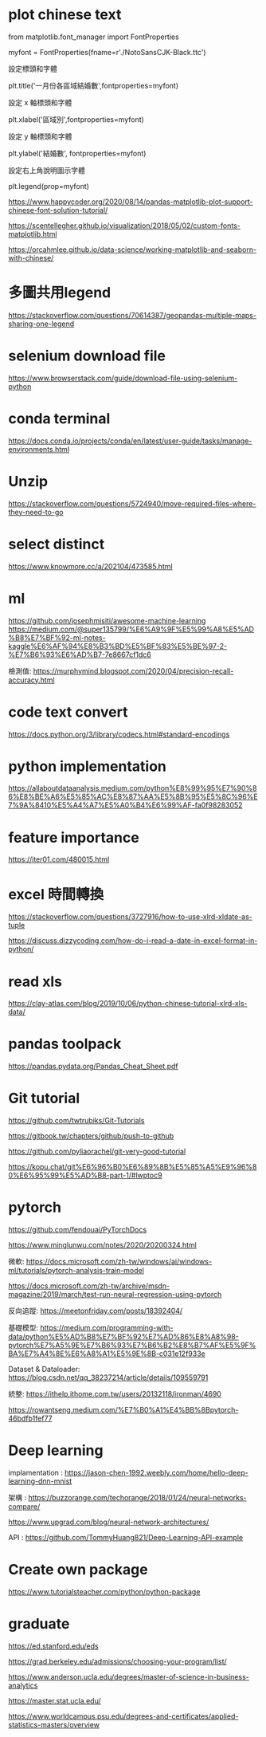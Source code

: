 # plot chinese text

from matplotlib.font_manager import FontProperties

myfont = FontProperties(fname=r'./NotoSansCJK-Black.ttc')

設定標頭和字體

plt.title('一月份各區域結婚數',fontproperties=myfont)

設定 x 軸標頭和字體

plt.xlabel('區域別',fontproperties=myfont)

設定 y 軸標頭和字體

plt.ylabel('結婚數', fontproperties=myfont)

設定右上角說明圖示字體

plt.legend(prop=myfont)

https://www.happycoder.org/2020/08/14/pandas-matplotlib-plot-support-chinese-font-solution-tutorial/

https://scentellegher.github.io/visualization/2018/05/02/custom-fonts-matplotlib.html

https://orcahmlee.github.io/data-science/working-matplotlib-and-seaborn-with-chinese/

# 多圖共用legend
https://stackoverflow.com/questions/70614387/geopandas-multiple-maps-sharing-one-legend

# selenium download file
https://www.browserstack.com/guide/download-file-using-selenium-python

# conda terminal
https://docs.conda.io/projects/conda/en/latest/user-guide/tasks/manage-environments.html


# Unzip
https://stackoverflow.com/questions/5724940/move-required-files-where-they-need-to-go


# select distinct
https://www.knowmore.cc/a/202104/473585.html


# ml
https://github.com/josephmisiti/awesome-machine-learning
https://medium.com/@super135799/%E6%A9%9F%E5%99%A8%E5%AD%B8%E7%BF%92-ml-notes-kaggle%E6%AF%94%E8%B3%BD%E5%BF%83%E5%BE%97-2-%E7%B6%93%E6%AD%B7-7e8667cf1dc6

檢測值:
https://murphymind.blogspot.com/2020/04/precision-recall-accuracy.html


# code text convert
https://docs.python.org/3/library/codecs.html#standard-encodings

# python implementation
https://allaboutdataanalysis.medium.com/python%E8%99%95%E7%90%86%E8%BE%A6%E5%85%AC%E8%87%AA%E5%8B%95%E5%8C%96%E7%9A%8410%E5%A4%A7%E5%A0%B4%E6%99%AF-fa0f98283052

# feature importance
https://iter01.com/480015.html


# excel 時間轉換
https://stackoverflow.com/questions/3727916/how-to-use-xlrd-xldate-as-tuple

https://discuss.dizzycoding.com/how-do-i-read-a-date-in-excel-format-in-python/

# read xls 
https://clay-atlas.com/blog/2019/10/06/python-chinese-tutorial-xlrd-xls-data/


# pandas toolpack
https://pandas.pydata.org/Pandas_Cheat_Sheet.pdf

# Git tutorial
https://github.com/twtrubiks/Git-Tutorials

https://gitbook.tw/chapters/github/push-to-github

https://github.com/pyliaorachel/git-very-good-tutorial

https://kopu.chat/git%E6%96%B0%E6%89%8B%E5%85%A5%E9%96%80%E6%95%99%E5%AD%B8-part-1/#lwptoc9

# pytorch
https://github.com/fendouai/PyTorchDocs

https://www.minglunwu.com/notes/2020/20200324.html

微軟:
https://docs.microsoft.com/zh-tw/windows/ai/windows-ml/tutorials/pytorch-analysis-train-model

https://docs.microsoft.com/zh-tw/archive/msdn-magazine/2019/march/test-run-neural-regression-using-pytorch

反向追蹤:
https://meetonfriday.com/posts/18392404/

基礎模型:
https://medium.com/programming-with-data/python%E5%AD%B8%E7%BF%92%E7%AD%86%E8%A8%98-pytorch%E7%A5%9E%E7%B6%93%E7%B6%B2%E8%B7%AF%E5%9F%BA%E7%A4%8E%E6%A8%A1%E5%9E%8B-c031e12f933e

Dataset & Dataloader:
https://blog.csdn.net/qq_38237214/article/details/109559791

統整:
https://ithelp.ithome.com.tw/users/20132118/ironman/4690

https://rowantseng.medium.com/%E7%B0%A1%E4%BB%8Bpytorch-46bdfb1fef77

# Deep learning
implamentation : https://jason-chen-1992.weebly.com/home/hello-deep-learning-dnn-mnist

架構 : https://buzzorange.com/techorange/2018/01/24/neural-networks-compare/

https://www.upgrad.com/blog/neural-network-architectures/

API : https://github.com/TommyHuang821/Deep-Learning-API-example

# Create own package
https://www.tutorialsteacher.com/python/python-package





# graduate
https://ed.stanford.edu/eds

https://grad.berkeley.edu/admissions/choosing-your-program/list/

https://www.anderson.ucla.edu/degrees/master-of-science-in-business-analytics

https://master.stat.ucla.edu/

https://www.worldcampus.psu.edu/degrees-and-certificates/applied-statistics-masters/overview
